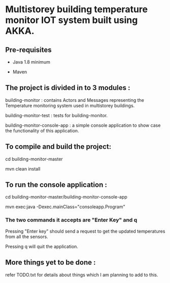 # Multistorey building temperature monitor IOT system built using AKKA.


## Pre-requisites
* Java 1.8 minimum

* Maven


## The project is divided in to 3 modules : 

building-monitor :  contains Actors and Messages representing the Temperature monitoring system used in multistorey buildings.

building-monitor-test : tests for building-monitor.

building-monitor-console-app  : a simple console application to show case the functionality of this application.


## To compile and build the project:

cd building-monitor-master

mvn clean install


## To run the console application :
cd building-monitor-master/building-monitor-console-app

mvn exec:java -Dexec.mainClass="consoleapp.Program"


### The two commands it accepts are "Enter Key" and q

Pressing "Enter key" should send a request to get the updated temperatures from all the sensors.

Pressing q will quit the application.


## More things yet to be done :

refer TODO.txt for details about things which I am planning to add to this.